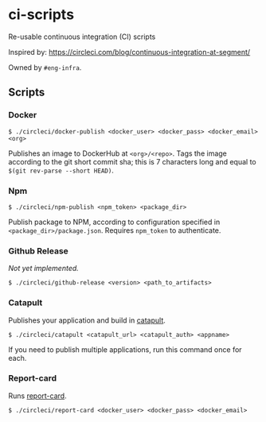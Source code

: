 # ci-scripts

Re-usable continuous integration (CI) scripts

Inspired by: https://circleci.com/blog/continuous-integration-at-segment/

Owned by `#eng-infra`.

## Scripts

### Docker

```
$ ./circleci/docker-publish <docker_user> <docker_pass> <docker_email> <org>
```

Publishes an image to DockerHub at `<org>/<repo>`.
Tags the image according to the git short commit sha; this is 7 characters long and equal to `$(git rev-parse --short HEAD)`.

### Npm

```
$ ./circleci/npm-publish <npm_token> <package_dir>
```

Publish package to NPM, according to configuration specified in `<package_dir>/package.json`.
Requires `npm_token` to authenticate.

### Github Release

_Not yet implemented._

```
$ ./circleci/github-release <version> <path_to_artifacts>
```

### Catapult

Publishes your application and build in [catapult](github.com/clever/catapult).

```
$ ./circleci/catapult <catapult_url> <catapult_auth> <appname>
```

If you need to publish multiple applications, run this command once for each.

### Report-card

Runs [report-card](github.com/clever/report-card).

```
$ ./circleci/report-card <docker_user> <docker_pass> <docker_email>
```
